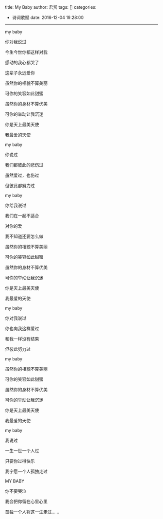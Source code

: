 title: My Baby
author: 君赏
tags: []
categories:
  - 诗词歌赋
date: 2016-12-04 19:28:00
---
my baby

你对我说过

今生今世你都这样对我

感动的我心都哭了

这辈子永远爱你

虽然你的相貌不算美丽

可你的笑容如此甜蜜

虽然你的身材不算优美

可你的举动让我沉迷

你是天上最美天使

我最爱的天使

my baby

你说过

我们都彼此的悲伤过

虽然爱过，也伤过

但彼此都努力过

my baby

你给我说过

我们在一起不适合

对你的爱

我不知道还要怎么做

虽然你的相貌不算美丽

可你的笑容如此甜蜜

虽然你的身材不算优美

可你的举动让我沉迷

你是天上最美天使

我最爱的天使

my baby

你对我说过

你也向我这样爱过

和我一样没有结果

但彼此努力过

my baby

虽然你的相貌不算美丽

可你的笑容如此甜蜜

虽然你的身材不算优美

可你的举动让我沉迷

你是天上最美天使

我最爱的天使

my baby

我说过

一生一世一个人过

只要你过得快乐

我宁愿一个人孤独走过

MY BABY

你不要哭泣

我会把你留在心里心里

孤独一个人将这一生走过......

